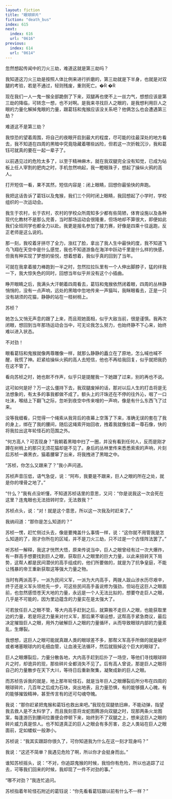 ```yaml
---
layout: fiction
title: "眼球碎片"
fiction: "death_bus"
index: 615
next:
  index: 616
  url: "0616"
previous:
  index: 614
  url: "0614"
---
```

忽然想起传闻中的刀火三劫，难道这就是第三劫吗？

我知道这刀火三劫是按照人体比例来进行折磨的，第三劫就是下半身，也就是对双腿的考验，若是不通过，轻则残废，重则死亡。�R �R

现在我们一人一鬼一猴全部跪倒了下来，双腿再也使不上一丝力气，想想应该是第三劫的降临，可转念一想，也不对啊。是我来寻找巨人之眼的，是我想利用巨人之眼的力量化解掉鬼眼的力量，跟葛钰和鬼猴应该没关系吧？他俩怎么也会遭遇第三劫？

难道这不是第三劫？

我惊恐的望着周围，将自己的夜眼开启到最大的程度，尽可能的往最深处的地方看去，我不知道在四周的黑暗中究竟隐藏着哪些凶险，但若这一次折戟沉沙，我和葛钰可就真的要在一起一辈子了。

以前遇见过的危险太多了，以至于精神麻木，就在我双腿完全没有知觉，已成为砧板上任人宰割的肥肉之时，手机忽然响起，我一瞪眼珠子，想起了操纵火鸦的高人。

打开短信一看，果不其然，短信内容是：闭上眼睛，回想你最愉快的奔跑。

我把这话告诉了葛钰以及鬼猴，我们三个同时闭上眼睛，我回想起了小学时，学校组织的一次运动会。

我生于农村，长于农村，农村的学校众所周知多少都有些简陋，体育设施以及各种现代化教材不是那么完善，当时那场运动会很隆重，但场地却不算很大，即便如此我们全班同学也都全力以赴。我更是报名参加了接力赛，好像是四乘十往返跑，反正老师是这么说的。

那一刻，我咬着牙拼尽了全力，涨红了脸，拿出了我人生中最快的度，我不知道飞鸟飞翔在天空中是什么感觉，我也不知道游鱼在海洋中跃动千里是什么样的快感，但我有种实现了梦想的愉悦，想着想着，我似乎真的回到了当年。

可就在我拿着接力棒跑到一半之时，忽然拉拉队里有一个人伸出脚脖子，猛的绊我一下，我大惊失色的同时，回想当年似乎并没有这个小插曲。

睁开眼睛之后，我满头大汗朝着四周看去，葛钰和鬼猴依然闭着眼，四周的丛林静悄悄的，没有一点声响，远处的黑暗中忽地传来一声猫叫，我眯眼看去，正是一只没有胡须的花猫，静静的站在一枝树梢上。

苏桢？

她怎么又悄无声息的跟了上来，而且观她面相，似乎大敌当前，很是谨慎。我再次闭眼，想回到当年那场运动会当中，可无论我怎么努力，也始终静不下心来，始终难以进入状态。

不对劲！

眼看葛钰和鬼猴就像两尊雕像一样，就那么静静的矗立在了原地，怎么喊也喊不醒，我慌了神。赶紧给操纵火鸦的高人去短信，他也不再给我回复，似乎就把我扔在这不管了。

看向苏桢之时，她也默不作声，似乎只是提醒我一下她跟了过来，别的再也不说。

这可如何是好？万一这么僵持下去，我双腿废掉的话，那对以后人生的打击将是无法想象的，有太多的事我都做不成了。额头上的汗珠还在不停的往外沁，咽了一口吐沫，喉结上下翻飞之际，忽听到夜空中传来嗖的一声响，像是有什么东西飞了过来。

没等我细看，只觉得一个绳索从我背后的夜幕上空落了下来，准确无误的套在了我的身上，绑在了我的腰间，随后这绳索开始回收，拽着我就像拉着一尊石像，快的将我拉出这年轮怪石的范围之外。

“何方高人？可否现身？”我朝着黑暗中扫了一圈，并没有看到任何人，反而是刚才蹲在树梢上的那只无须花猫却是不见了。身后的丛林里传来悉悉索索的声响，片刻后苏桢一袭黑衣，猫着腰窜了出来，将我拽进了黑暗之中。

“苏桢，你怎么又跟来了？”我小声问道。

苏桢声音压低，语气急促，说：“阿布，我要是不跟来，巨人之眼的所在之处，就是你的埋骨之地了。”

“什么？”我有点没听懂，不知道苏桢话里的意思，又问：“你是说我这一次会死在这里？连鬼眼也无法扭转时空，无法救我？”

苏桢点头，说：“对！就是这个意思，所以这一次我及时赶来了。”

我纳闷道：“那你是怎么知道的？”

苏桢一愣，赶忙侧过头去，像是要掩盖什么事情一样，说：“这你就不用管我是怎么知道的了，刚才你所在的区域，并不是刀火三劫，只不过是一个古怪阵法罢了。”

听苏桢一解释，我这才恍然大悟，原来传说当中，巨人之眼曾经有过一次大爆炸，有一群高手想要找到巨人之眼，获取巨人之眼里的巨大力量，以此来扭转天下局势，这帮人都是民间潜伏的高手组成的，他们所要做的，就是为了抗争皇庭，不能让残暴的帝王重新获取这等强大力量之物。

当时有两派高手，一派为民间义军，一派为大内高手，两拨人跋山涉水历尽艰辛，终于还是义军头领抢先一步，可这些民间高手虽说修为强劲，但站在这巨人之眼面前，也忽然感悟苍天大地的力量，永远是一个人无法比拟的，想要夺走巨人之眼，几乎是不可能的，因为里边蕴含的力量实在是太强大了。

可若放任巨人之眼不管，等大内高手赶到之后，就算搬不走巨人之眼，也能获取里边的力量，若是将这力量来对付义军，那后果不堪设想，这帮高手紧急商议，最后决定摧毁巨人之眼，用外力破解巨人之眼的力量循环，从而导致眼球内部的力量紊乱，生爆裂。

我想想，这巨人之眼可能就真跟人类的眼球差不多，那帮义军高手所做的就是破坏或者堵塞眼球内的毛细血管，让血液无法循环，然后就毁掉这个巨大的眼球了。

巨人之眼爆裂后，力量分散各地，大内高手赶到后扑了一场空，等他们寻找眼球碎片之时，却诡异的现，那些碎片全都消失不见了。后有高人曾说，那是巨人之眼将自己的力量散步在天下大川，等待日后重新聚集，凝聚成新的巨人之眼。

而苏桢告诉我的就是，地上那年轮怪石，就是当年巨人之眼爆裂后所分布在四周的眼球碎片，几百年之后成为石块，突出地表，且力量恐惧，有的能够摄人心魄，有的能够摧毁精神，甚至传言有的还可勾魂夺魄。

我说：“那你赶紧把鬼猴和葛钰也救出来吧。”我现在双腿依旧麻，不能动弹，指望我去救人是不太科学了，而且我刻意将龙蛇图腾游向双腿之时，现那两条火龙图案，每逢游历到腰间位置便会停顿下来，始终到不了双腿之上，想来这巨人之眼的碎片威力真是惊人。也不知道真正的巨人之眼会有多厉害，总之人类站在巨人之眼面前，定如蝼蚁一般渺小。

苏桢说：“我其实跟踪你很久了，可你知道我为什么在这一刻才现身吗？”

我说：“这还不简单？我遇见危险了啊，所以你才会挺身而出。”

谁知苏桢摇头，说：“不对，你追踪鬼猴的时候，我怕你有危险，所以也追踪了过去，可等我们回来的时候，我却现了一件不对劲的事。”

“哪不对劲？”我连忙追问。

苏桢指着年轮怪石附近的葛钰说：“你先看看葛钰跟以前有什么不一样？”